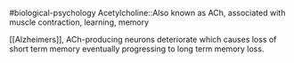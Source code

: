 #biological-psychology 
Acetylcholine::Also known as ACh, associated with muscle contraction, learning, memory
<!--SR:!2023-12-21,3,250-->

[[Alzheimers]], ACh-producing neurons deteriorate which causes loss of short term memory eventually progressing to long term memory loss.